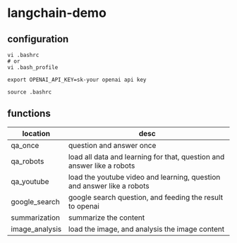 # langchain-demo

## configuration

```shell
vi .bashrc
# or
vi .bash_profile
```

```shell
export OPENAI_API_KEY=sk-your openai api key
```

```shell
source .bashrc
```

## functions

|  location   | desc  |
|  ----  | ----  |
| qa_once  | question and answer once |
| qa_robots  | load all data and learning for that, question and answer like a robots |
| qa_youtube  | load the youtube video and learning, question and answer like a robots |
| google_search  | google search question, and feeding the result to openai |
| summarization  | summarize the content |
| image_analysis  | load the image, and analysis the image content |
